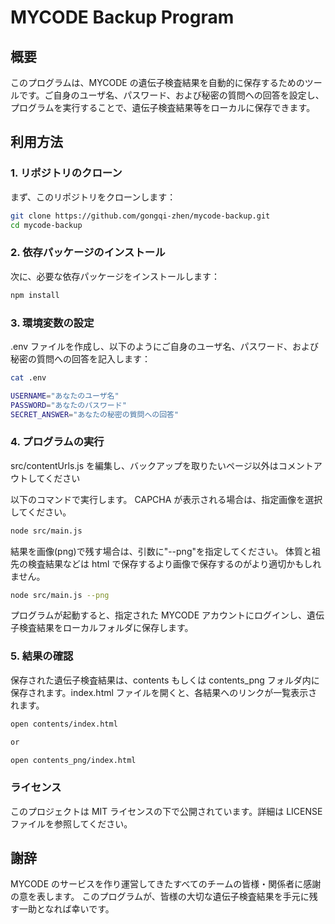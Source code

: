 # MYCODE Backup Program

## 概要

このプログラムは、MYCODE の遺伝子検査結果を自動的に保存するためのツールです。ご自身のユーザ名、パスワード、および秘密の質問への回答を設定し、プログラムを実行することで、遺伝子検査結果等をローカルに保存できます。

## 利用方法

### 1. リポジトリのクローン

まず、このリポジトリをクローンします：

```bash
git clone https://github.com/gongqi-zhen/mycode-backup.git
cd mycode-backup
```

### 2. 依存パッケージのインストール

次に、必要な依存パッケージをインストールします：

```bash
npm install
```

### 3. 環境変数の設定

.env ファイルを作成し、以下のようにご自身のユーザ名、パスワード、および秘密の質問への回答を記入します：

```bash
cat .env

USERNAME="あなたのユーザ名"
PASSWORD="あなたのパスワード"
SECRET_ANSWER="あなたの秘密の質問への回答"
```

### 4. プログラムの実行

src/contentUrls.js を編集し、バックアップを取りたいページ以外はコメントアウトしてください

以下のコマンドで実行します。
CAPCHA が表示される場合は、指定画像を選択してください。

```bash
node src/main.js
```

結果を画像(png)で残す場合は、引数に"--png"を指定してください。
体質と祖先の検査結果などは html で保存するより画像で保存するのがより適切かもしれません。

```bash
node src/main.js --png
```

プログラムが起動すると、指定された MYCODE アカウントにログインし、遺伝子検査結果をローカルフォルダに保存します。

### 5. 結果の確認

保存された遺伝子検査結果は、contents もしくは contents_png フォルダ内に保存されます。index.html ファイルを開くと、各結果へのリンクが一覧表示されます。

```bash
open contents/index.html

or

open contents_png/index.html
```

### ライセンス

このプロジェクトは MIT ライセンスの下で公開されています。詳細は LICENSE ファイルを参照してください。

## 謝辞

MYCODE のサービスを作り運営してきたすべてのチームの皆様・関係者に感謝の意を表します。
このプログラムが、皆様の大切な遺伝子検査結果を手元に残す一助となれば幸いです。
